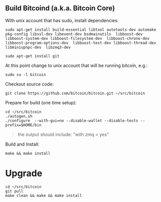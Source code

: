 ## Build Bitcoind (a.k.a. Bitcoin Core)

With unix account that has sudo, install dependencies:
```
sudo apt-get install build-essential libtool autotools-dev automake pkg-config libssl-dev libevent-dev bsdmainutils  libboost-dev libboost-system-dev libboost-filesystem-dev  libboost-chrono-dev libboost-program-options-dev  libboost-test-dev libboost-thread-dev  libminiupnpc-dev  libzmq3-dev 

sudo apt-get install git
```

At this point change to unix account that will be running bitcoin, e.g.:
```
sudo su -l bitcoin
```

Checkout source code:
```
git clone https://github.com/bitcoin/bitcoin.git ~/src/bitcoin
```

Prepare for build (one time setup):
```
cd ~/src/bitcoin
./autogen.sh
./configure  --with-gui=no --disable-wallet --disable-tests --prefix=$HOME/bin
```
> the output should include:   "with zmq  = yes"

Build and Install:
```
make && make install
```

# Upgrade
```
cd ~/src/bitcoin
git pull
make clean && make && make install
```
